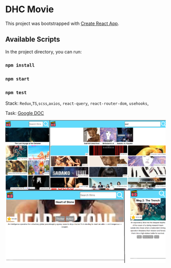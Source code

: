 # DHC Movie

This project was bootstrapped with [Create React App](https://github.com/facebook/create-react-app).

## Available Scripts

In the project directory, you can run:

### `npm install`
### `npm start`

### `npm test`

Stack:
``Redux``,``TS``,``scss``,``axios``, ``react-query``, ``react-router-dom``, ``usehooks``,

Task:
[Google DOC](https://docs.google.com/document/d/1QDYS4dcKLIb-E1t5A95aFA-kk0f92lmiDIT4duMSVuM/edit)

![plot](/screenshots/sc.png)
